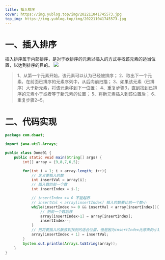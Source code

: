 ```yaml
---
title: 插入排序
cover: https://img.yublog.top/img/202211041745573.jpg
top_img: https://img.yublog.top/img/202211041745573.jpg
---
```

# 一、插入排序
插入排序属于内部排序，是对于欲排序的元素以插入的方式寻找该元素的适当位置，以达到排序的目的。
![](https://img.yublog.top/img/202211131632451.gif)
> 1、从第一个元素开始，该元素可以认为已经被排序；
> 2、取出下一个元素，在前面已排序的元素序列中，从后向前扫描；
> 3、如果该元素（已排序）大于新元素，将该元素移到下一位置；
> 4、重复步骤3，直到找到已排序的元素小于或者等于新元素的位置；
> 5、将新元素插入到该位置后；
> 6、重复步骤2~5。

# 二、代码实现

```java
package com.dsaat;

import java.util.Arrays;

public class Dome01 {
    public static void main(String[] args) {
        int[] array = {9,8,7,6,5};

        for(int i = 1; i < array.length; i++){
            // 定义要插入的数
            int insertVal = array[i];
            // 插入数的前一个数
            int insertIndex = i-1;

            // insertIndex >= 0 不能越界
            // insertVal < array[insertIndex] 插入的数要比前一个数小
            while(insertIndex >= 0 && insertVal < array[insertIndex]){
                // 把前一个数后移
                array[insertIndex+1] = array[insertIndex];
                insertIndex--;
            }
            // 把将要插入的数放到找到的适合位置，但是因为insertIndex比原来的小1所以要加1
            array[insertIndex + 1] = insertVal;
        }
        System.out.println(Arrays.toString(array));
    }
}
```


